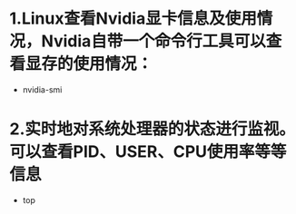 # 1.Linux查看Nvidia显卡信息及使用情况，Nvidia自带一个命令行工具可以查看显存的使用情况：
* nvidia-smi

# 2.实时地对系统处理器的状态进行监视。可以查看PID、USER、CPU使用率等等信息
* top
